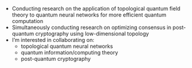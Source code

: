 - Conducting research on the application of topological quantum field theory to quantum neural networks for more efficient quantum computation
- Simultaneously conducting research on optimizing consensus in post-quantum cryptography using low-dimensional topology
- I’m interested in collaborating on:
  - topological quantum neural networks
  - quantum information/computing theory
  - post-quantum cryptography
